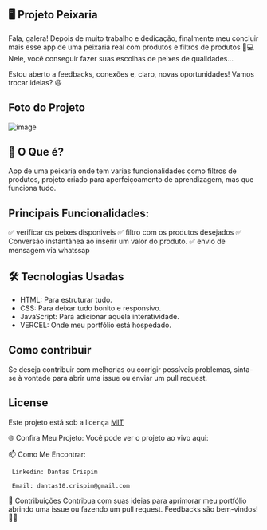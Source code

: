  ## 🖥️ Projeto Peixaria
   Fala, galera! Depois de muito trabalho e dedicação, finalmente meu concluir mais esse app de uma peixaria real com produtos e filtros de produtos 🎉💻
  Nele, você conseguir fazer suas escolhas de peixes de qualidades... 
  
  Estou aberto a feedbacks, conexões e, claro, novas oportunidades! Vamos trocar ideias? 😃

 ## Foto do Projeto
![image](https://github.com/user-attachments/assets/32675e1c-48aa-4eff-b2bb-806453e433c4)

   

 ## 🚀 O Que é?

App de uma peixaria onde tem varias funcionalidades como filtros de produtos, projeto criado para aperfeiçoamento de aprendizagem, mas que funciona tudo.

## Principais Funcionalidades:

✅ verificar os peixes disponiveis
✅ filtro com os produtos desejados
✅ Conversão instantânea ao inserir um valor do produto.
✅ envio de mensagem via whatssap

## 🛠️ Tecnologias Usadas
  - HTML: Para estruturar tudo.
  - CSS: Para deixar tudo bonito e responsivo.
  - JavaScript: Para adicionar aquela interatividade.
  - VERCEL: Onde meu portfólio está hospedado.
  
## Como contribuir

   Se deseja contribuir com melhorias ou corrigir possíveis problemas, sinta-se à vontade para abrir uma issue ou enviar um pull request.

## License
  Este projeto está sob a licença [MIT](https://choosealicense.com/licenses/mit/)

  🌐 Confira Meu Projeto: 
    Você pode ver o projeto ao vivo aqui: 

📫 Como Me Encontrar: 

     Linkedin: Dantas Crispim

     Email: dantas10.crispim@gmail.com

📝 Contribuições Contribua com suas ideias para aprimorar meu portfólio abrindo uma issue ou fazendo um pull request. Feedbacks são bem-vindos! 🌟🚀
